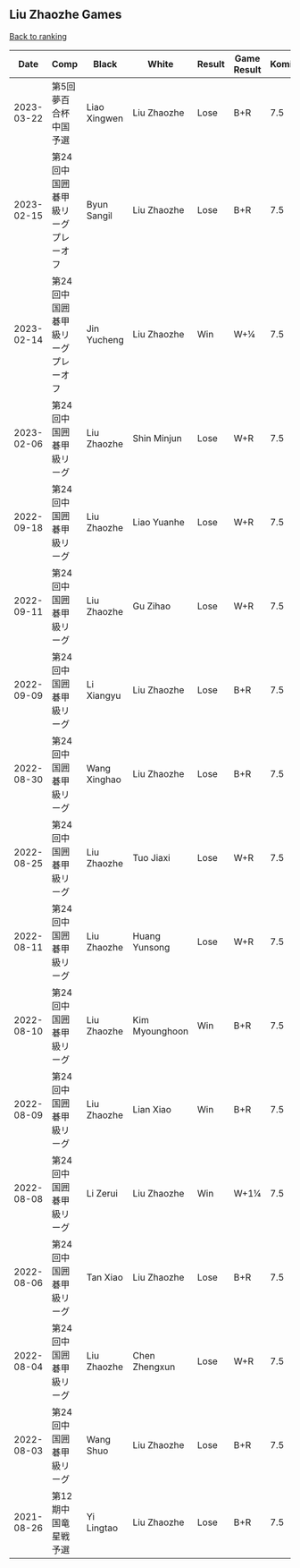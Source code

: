 ## Liu Zhaozhe Games

[Back to ranking](../../index.md)




| **Date** | **Comp** | **Black** | **White** | **Result** | **Game Result** | **Komi** | **Rating** | **Diff** | 
| --- | --- | --- | --- | --- | --- | --- | --- | --- |
| 2023-03-22 | 第5回夢百合杯中国予選 | Liao Xingwen | Liu Zhaozhe | Lose | B+R | 7.5 | 3216 | -11 | 
| 2023-02-15 | 第24回中国囲碁甲級リーグプレーオフ | Byun Sangil | Liu Zhaozhe | Lose | B+R | 7.5 | 3227 | -8 | 
| 2023-02-14 | 第24回中国囲碁甲級リーグプレーオフ | Jin Yucheng | Liu Zhaozhe | Win | W+¼ | 7.5 | 3235 | 36 | 
| 2023-02-06 | 第24回中国囲碁甲級リーグ | Liu Zhaozhe | Shin Minjun | Lose | W+R | 7.5 | 3199 | 29 | 
| 2022-09-18 | 第24回中国囲碁甲級リーグ | Liu Zhaozhe | Liao Yuanhe | Lose | W+R | 7.5 | 3170 | -20 | 
| 2022-09-11 | 第24回中国囲碁甲級リーグ | Liu Zhaozhe | Gu Zihao | Lose | W+R | 7.5 | 3190 | -7 | 
| 2022-09-09 | 第24回中国囲碁甲級リーグ | Li Xiangyu | Liu Zhaozhe | Lose | B+R | 7.5 | 3197 | -54 | 
| 2022-08-30 | 第24回中国囲碁甲級リーグ | Wang Xinghao | Liu Zhaozhe | Lose | B+R | 7.5 | 3251 | 24 | 
| 2022-08-25 | 第24回中国囲碁甲級リーグ | Liu Zhaozhe | Tuo Jiaxi | Lose | W+R | 7.5 | 3227 | -67 | 
| 2022-08-11 | 第24回中国囲碁甲級リーグ | Liu Zhaozhe | Huang Yunsong | Lose | W+R | 7.5 | 3294 | -100 | 
| 2022-08-10 | 第24回中国囲碁甲級リーグ | Liu Zhaozhe | Kim Myounghoon | Win | B+R | 7.5 | 3394 | 0 | 
| 2022-08-09 | 第24回中国囲碁甲級リーグ | Liu Zhaozhe | Lian Xiao | Win | B+R | 7.5 | 3394 | 0 | 
| 2022-08-08 | 第24回中国囲碁甲級リーグ | Li Zerui | Liu Zhaozhe | Win | W+1¼ | 7.5 | 3394 | 0 | 
| 2022-08-06 | 第24回中国囲碁甲級リーグ | Tan Xiao | Liu Zhaozhe | Lose | B+R | 7.5 | 3394 | 0 | 
| 2022-08-04 | 第24回中国囲碁甲級リーグ | Liu Zhaozhe | Chen Zhengxun | Lose | W+R | 7.5 | 3394 | 0 | 
| 2022-08-03 | 第24回中国囲碁甲級リーグ | Wang Shuo | Liu Zhaozhe | Lose | B+R | 7.5 | 3394 | 0 | 
| 2021-08-26 | 第12期中国竜星戦予選 | Yi Lingtao | Liu Zhaozhe | Lose | B+R | 7.5 | 3394 | missing |




